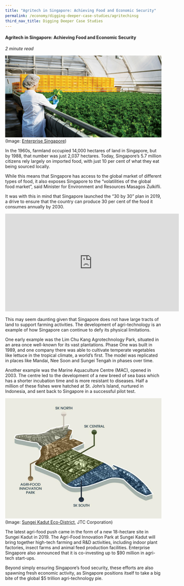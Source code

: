```yaml
---
title: "Agritech in Singapore: Achieving Food and Economic Security"
permalink: /economy/digging-deeper-case-studies/agritechinsg
third_nav_title: Digging Deeper Case Studies
---
```

#### Agritech in Singapore: Achieving Food and Economic Security
*2 minute read*

![Alt text for image on Isomer site](/images/economy/case-studies/singapore_the_next_great_place_for_urban_agriculture_01.jpg)
(Image: [Enterprise Singapore](https://www.enterprisesg.gov.sg/blog/agritech/singapore-the-next-great-place-for-urban-agriculture?utm_source=website&utm_medium=blog&utm_campaign=Indoor+Ag-Con+2019))

In the 1960s, farmland occupied 14,000 hectares of land in Singapore, but by 1988, that number was just 2,037 hectares. Today, Singapore’s 5.7 million citizens rely largely on imported food, with just 10 per cent of what they eat being sourced locally.

While this means that Singapore has access to the global market of different types of food, it also exposes Singapore to the “volatilities of the global food market”, said Minister for Environment and Resources Masagos Zulkifli.

It was with this in mind that Singapore launched the “30 by 30” plan in 2019, a drive to ensure that the country can produce 30 per cent of the food it consumes annually by 2030.

<iframe width="560" height="315" src="https://www.youtube.com/embed/5E1NIwRx9d4" title="YouTube video player" frameborder="0" allow="accelerometer; autoplay; clipboard-write; encrypted-media; gyroscope; picture-in-picture" allowfullscreen></iframe>

This may seem daunting given that Singapore does not have large tracts of land to support farming activities. The development of agri-technology is an example of how Singapore can continue to defy its physical limitations.

One early example was the Lim Chu Kang Agrotechnology Park, situated in an area once well-known for its vast plantations. Phase One was built in 1989, and one company there was able to cultivate temperate vegetables like lettuce in the tropical climate, a world’s first. The model was replicated in places like Mandai, Nee Soon and Sungei Tengah in phases over time.

Another example was the Marine Aquaculture Centre (MAC), opened in 2003. The centre led to the development of a new breed of sea bass which has a shorter incubation time and is more resistant to diseases. Half a million of these fishes were hatched at St. John’s Island, nurtured in Indonesia, and sent back to Singapore in a successful pilot test.

![Alt text for image on Isomer site](/images/economy/case-studies/Screenshot%202020-10-19%20a.png)
(Image: [Sungei Kadut Eco-District](https://estates.jtc.gov.sg/sked/about), JTC Corporation)

The latest agri-food push came in the form of a new 18-hectare site in Sungei Kadut in 2019. The Agri-Food Innovation Park at Sungei Kadut will bring together high-tech farming and R&D activities, including indoor plant factories, insect farms and animal feed production facilities. Enterprise Singapore also announced that it is co-investing up to $90 million in agri-tech start-ups.

Beyond simply ensuring Singapore’s food security, these efforts are also spawning fresh economic activity, as Singapore positions itself to take a big bite of the global $5 trillion agri-technology pie.